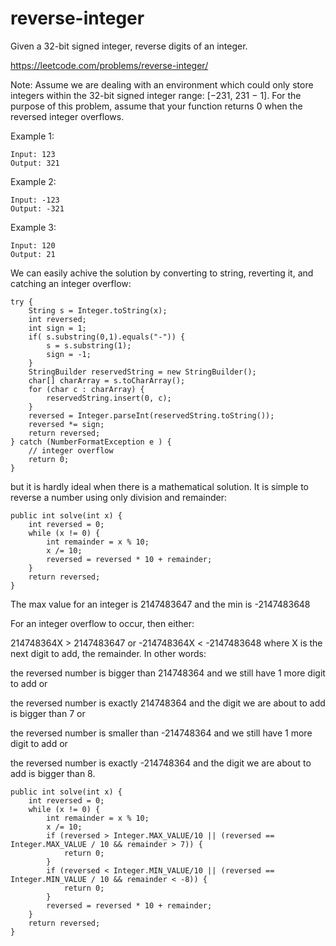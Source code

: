 # reverse-integer
Given a 32-bit signed integer, reverse digits of an integer.

https://leetcode.com/problems/reverse-integer/

Note:
Assume we are dealing with an environment which could only store integers within the 32-bit signed integer range: [−231,  231 − 1]. For the purpose of this problem, assume that your function returns 0 when the reversed integer overflows.

Example 1:
```
Input: 123
Output: 321
```

Example 2:
```
Input: -123
Output: -321
```

Example 3:

```
Input: 120
Output: 21
```

We can easily achive the solution by converting to string, reverting it, and catching an integer overflow:

```
try {
    String s = Integer.toString(x);
    int reversed;
    int sign = 1;
    if( s.substring(0,1).equals("-")) {
        s = s.substring(1);
        sign = -1;
    }
    StringBuilder reservedString = new StringBuilder();
    char[] charArray = s.toCharArray();
    for (char c : charArray) {
        reservedString.insert(0, c);
    }
    reversed = Integer.parseInt(reservedString.toString());
    reversed *= sign;
    return reversed;
} catch (NumberFormatException e ) {
    // integer overflow
    return 0;
}

```

but it is hardly ideal when there is a mathematical solution. It is simple to reverse a number using only division and remainder:


```
public int solve(int x) {
    int reversed = 0;
    while (x != 0) {
        int remainder = x % 10;
        x /= 10;
        reversed = reversed * 10 + remainder;
    }
    return reversed;
}
```

The max value for an integer is 2147483647 and the min is -2147483648

For an integer overflow to occur, then either:

214748364X > 2147483647 or -214748364X < -2147483648 where X is the next digit to add, the remainder. In other words:

the reversed number is bigger than 214748364 and we still have 1 more digit to add or

the reversed number is exactly 214748364 and the digit we are about to add is bigger than 7 or

the reversed number is smaller than -214748364 and we still have 1 more digit to add or

the reversed number is exactly -214748364 and the digit we are about to add is bigger than 8.

```
public int solve(int x) {
    int reversed = 0;
    while (x != 0) {
        int remainder = x % 10;
        x /= 10;
        if (reversed > Integer.MAX_VALUE/10 || (reversed == Integer.MAX_VALUE / 10 && remainder > 7)) {
            return 0;
        }
        if (reversed < Integer.MIN_VALUE/10 || (reversed == Integer.MIN_VALUE / 10 && remainder < -8)) {
            return 0;
        }
        reversed = reversed * 10 + remainder;
    }
    return reversed;
}
```

